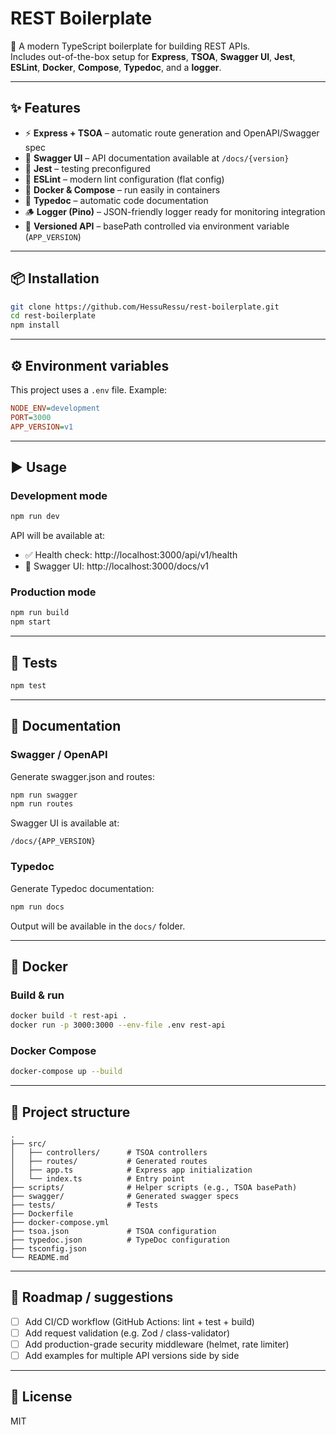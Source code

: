 # REST Boilerplate

🚀 A modern TypeScript boilerplate for building REST APIs.  
Includes out-of-the-box setup for **Express**, **TSOA**, **Swagger UI**, **Jest**, **ESLint**, **Docker**, **Compose**, **Typedoc**, and a **logger**.  

---

## ✨ Features

- ⚡ **Express + TSOA** – automatic route generation and OpenAPI/Swagger spec  
- 📑 **Swagger UI** – API documentation available at `/docs/{version}`  
- 🧪 **Jest** – testing preconfigured  
- 🧹 **ESLint** – modern lint configuration (flat config)  
- 🐳 **Docker & Compose** – run easily in containers  
- 📝 **Typedoc** – automatic code documentation  
- 🪵 **Logger (Pino)** – JSON-friendly logger ready for monitoring integration  
- 🔄 **Versioned API** – basePath controlled via environment variable (`APP_VERSION`)  

---

## 📦 Installation

``` bash
git clone https://github.com/HessuRessu/rest-boilerplate.git
cd rest-boilerplate
npm install
```

---

## ⚙️ Environment variables

This project uses a `.env` file. Example:  

``` ini
NODE_ENV=development
PORT=3000
APP_VERSION=v1
```

---

## ▶️ Usage

### Development mode

``` bash
npm run dev
```

API will be available at:  
- ✅ Health check: http://localhost:3000/api/v1/health  
- 📖 Swagger UI: http://localhost:3000/docs/v1  

### Production mode

``` bash
npm run build
npm start
```

---

## 🧪 Tests

``` bash
npm test
```

---

## 📑 Documentation

### Swagger / OpenAPI

Generate swagger.json and routes:  

``` bash
npm run swagger
npm run routes
```

Swagger UI is available at:  

`/docs/{APP_VERSION}`

### Typedoc

Generate Typedoc documentation:  

``` bash
npm run docs
```

Output will be available in the `docs/` folder.

---

## 🐳 Docker

### Build & run

``` bash
docker build -t rest-api .
docker run -p 3000:3000 --env-file .env rest-api
```

### Docker Compose

``` bash
docker-compose up --build
```

---

## 📂 Project structure

``` text
.
├── src/
│   ├── controllers/      # TSOA controllers
│   ├── routes/           # Generated routes
│   ├── app.ts            # Express app initialization
│   └── index.ts          # Entry point
├── scripts/              # Helper scripts (e.g., TSOA basePath)
├── swagger/              # Generated swagger specs
├── tests/                # Tests
├── Dockerfile
├── docker-compose.yml
├── tsoa.json             # TSOA configuration
├── typedoc.json          # TypeDoc configuration
├── tsconfig.json
└── README.md
```

---

## 🚧 Roadmap / suggestions

- [ ] Add CI/CD workflow (GitHub Actions: lint + test + build)  
- [ ] Add request validation (e.g. Zod / class-validator)  
- [ ] Add production-grade security middleware (helmet, rate limiter)  
- [ ] Add examples for multiple API versions side by side  

---

## 📜 License

MIT